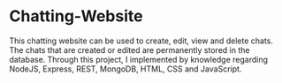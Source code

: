 # Chatting-Website
This chatting website can be used to create, edit, view and delete chats. The chats that are created or edited are permanently stored in the database. Through this project, I implemented by knowledge regarding NodeJS, Express, REST, MongoDB, HTML, CSS and JavaScript.
